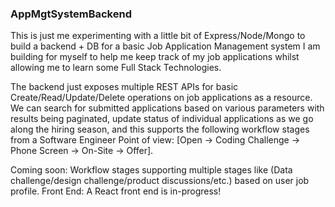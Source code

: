 ### AppMgtSystemBackend

This is just me experimenting with a little bit of Express/Node/Mongo to build a backend + DB for a basic Job Application Management system I am building for myself to help me keep track of my job applications whilst allowing me to learn some Full Stack Technologies.

The backend just exposes multiple REST APIs for basic Create/Read/Update/Delete operations on job applications as a resource. We can search for submitted applications based on various parameters with results being paginated, update status of individual applications as we go along the hiring season, and this supports the following workflow stages from a Software Engineer Point of view: [Open -> Coding Challenge -> Phone Screen -> On-Site -> Offer].  

Coming soon: Workflow stages supporting multiple stages like (Data challenge/design challenge/product discussions/etc.) based on user job profile.
Front End: A React front end is in-progress!
